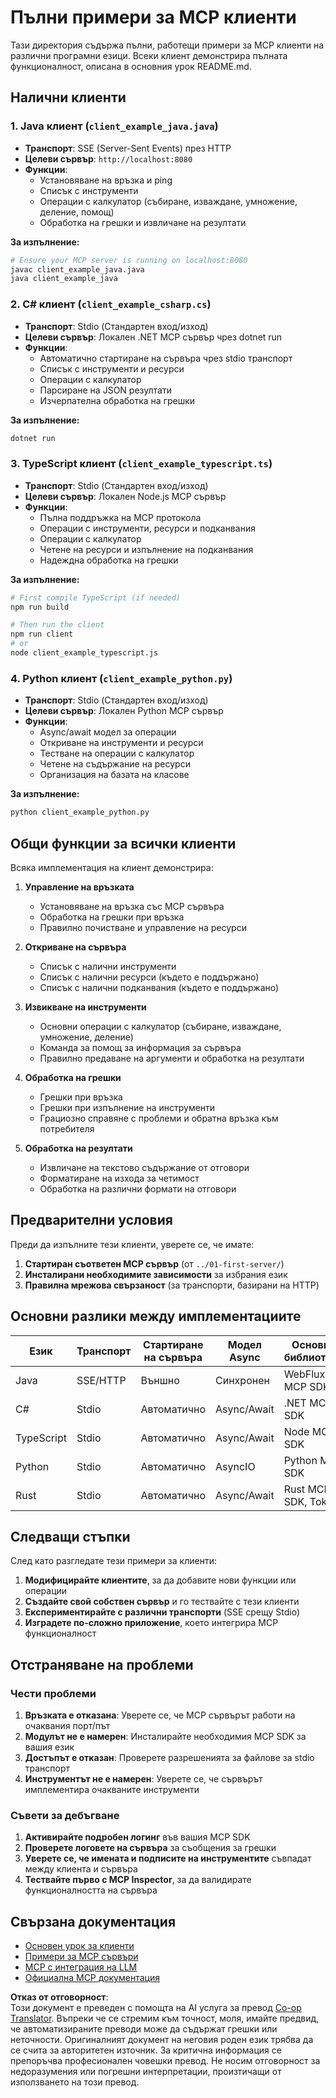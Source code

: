<!--
CO_OP_TRANSLATOR_METADATA:
{
  "original_hash": "8358c13b5b6877e475674697cdc1a904",
  "translation_date": "2025-08-19T17:08:14+00:00",
  "source_file": "03-GettingStarted/02-client/complete_examples.md",
  "language_code": "bg"
}
-->
# Пълни примери за MCP клиенти

Тази директория съдържа пълни, работещи примери за MCP клиенти на различни програмни езици. Всеки клиент демонстрира пълната функционалност, описана в основния урок README.md.

## Налични клиенти

### 1. Java клиент (`client_example_java.java`)

- **Транспорт**: SSE (Server-Sent Events) през HTTP
- **Целеви сървър**: `http://localhost:8080`
- **Функции**:
  - Установяване на връзка и ping
  - Списък с инструменти
  - Операции с калкулатор (събиране, изваждане, умножение, деление, помощ)
  - Обработка на грешки и извличане на резултати

**За изпълнение:**

```bash
# Ensure your MCP server is running on localhost:8080
javac client_example_java.java
java client_example_java
```

### 2. C# клиент (`client_example_csharp.cs`)

- **Транспорт**: Stdio (Стандартен вход/изход)
- **Целеви сървър**: Локален .NET MCP сървър чрез dotnet run
- **Функции**:
  - Автоматично стартиране на сървъра чрез stdio транспорт
  - Списък с инструменти и ресурси
  - Операции с калкулатор
  - Парсиране на JSON резултати
  - Изчерпателна обработка на грешки

**За изпълнение:**

```bash
dotnet run
```

### 3. TypeScript клиент (`client_example_typescript.ts`)

- **Транспорт**: Stdio (Стандартен вход/изход)
- **Целеви сървър**: Локален Node.js MCP сървър
- **Функции**:
  - Пълна поддръжка на MCP протокола
  - Операции с инструменти, ресурси и подканвания
  - Операции с калкулатор
  - Четене на ресурси и изпълнение на подканвания
  - Надеждна обработка на грешки

**За изпълнение:**

```bash
# First compile TypeScript (if needed)
npm run build

# Then run the client
npm run client
# or
node client_example_typescript.js
```

### 4. Python клиент (`client_example_python.py`)

- **Транспорт**: Stdio (Стандартен вход/изход)  
- **Целеви сървър**: Локален Python MCP сървър
- **Функции**:
  - Async/await модел за операции
  - Откриване на инструменти и ресурси
  - Тестване на операции с калкулатор
  - Четене на съдържание на ресурси
  - Организация на базата на класове

**За изпълнение:**

```bash
python client_example_python.py
```

## Общи функции за всички клиенти

Всяка имплементация на клиент демонстрира:

1. **Управление на връзката**
   - Установяване на връзка със MCP сървъра
   - Обработка на грешки при връзка
   - Правилно почистване и управление на ресурси

2. **Откриване на сървъра**
   - Списък с налични инструменти
   - Списък с налични ресурси (където е поддържано)
   - Списък с налични подканвания (където е поддържано)

3. **Извикване на инструменти**
   - Основни операции с калкулатор (събиране, изваждане, умножение, деление)
   - Команда за помощ за информация за сървъра
   - Правилно предаване на аргументи и обработка на резултати

4. **Обработка на грешки**
   - Грешки при връзка
   - Грешки при изпълнение на инструменти
   - Грациозно справяне с проблеми и обратна връзка към потребителя

5. **Обработка на резултати**
   - Извличане на текстово съдържание от отговори
   - Форматиране на изхода за четимост
   - Обработка на различни формати на отговори

## Предварителни условия

Преди да изпълните тези клиенти, уверете се, че имате:

1. **Стартиран съответен MCP сървър** (от `../01-first-server/`)
2. **Инсталирани необходимите зависимости** за избрания език
3. **Правилна мрежова свързаност** (за транспорти, базирани на HTTP)

## Основни разлики между имплементациите

| Език       | Транспорт | Стартиране на сървъра | Модел Async | Основни библиотеки       |
|------------|-----------|-----------------------|-------------|--------------------------|
| Java       | SSE/HTTP  | Външно               | Синхронен   | WebFlux, MCP SDK         |
| C#         | Stdio     | Автоматично          | Async/Await | .NET MCP SDK             |
| TypeScript | Stdio     | Автоматично          | Async/Await | Node MCP SDK             |
| Python     | Stdio     | Автоматично          | AsyncIO     | Python MCP SDK           |
| Rust       | Stdio     | Автоматично          | Async/Await | Rust MCP SDK, Tokio      |

## Следващи стъпки

След като разгледате тези примери за клиенти:

1. **Модифицирайте клиентите**, за да добавите нови функции или операции
2. **Създайте свой собствен сървър** и го тествайте с тези клиенти
3. **Експериментирайте с различни транспорти** (SSE срещу Stdio)
4. **Изградете по-сложно приложение**, което интегрира MCP функционалност

## Отстраняване на проблеми

### Чести проблеми

1. **Връзката е отказана**: Уверете се, че MCP сървърът работи на очаквания порт/път
2. **Модулът не е намерен**: Инсталирайте необходимия MCP SDK за вашия език
3. **Достъпът е отказан**: Проверете разрешенията за файлове за stdio транспорт
4. **Инструментът не е намерен**: Уверете се, че сървърът имплементира очакваните инструменти

### Съвети за дебъгване

1. **Активирайте подробен логинг** във вашия MCP SDK
2. **Проверете логовете на сървъра** за съобщения за грешки
3. **Уверете се, че имената и подписите на инструментите** съвпадат между клиента и сървъра
4. **Тествайте първо с MCP Inspector**, за да валидирате функционалността на сървъра

## Свързана документация

- [Основен урок за клиенти](./README.md)
- [Примери за MCP сървъри](../../../../03-GettingStarted/01-first-server)
- [MCP с интеграция на LLM](../../../../03-GettingStarted/03-llm-client)
- [Официална MCP документация](https://modelcontextprotocol.io/)

**Отказ от отговорност**:  
Този документ е преведен с помощта на AI услуга за превод [Co-op Translator](https://github.com/Azure/co-op-translator). Въпреки че се стремим към точност, моля, имайте предвид, че автоматизираните преводи може да съдържат грешки или неточности. Оригиналният документ на неговия роден език трябва да се счита за авторитетен източник. За критична информация се препоръчва професионален човешки превод. Не носим отговорност за недоразумения или погрешни интерпретации, произтичащи от използването на този превод.